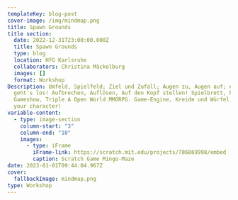 ```yaml
---
templateKey: blog-post
cover-image: /img/mindmap.png
title: Spawn Grounds
title section:
  date: 2022-12-31T23:00:00.000Z
  title: Spawn Grounds
  type: blog
  location: HfG Karlsruhe
  collaborators: Christina Mäckelburg
  images: []
  format: Workshop
Description: Umfeld, Spielfeld; Ziel und Zufall; Augen zu, Augen auf; Auf Los
  geht's los! Aufbrechen, Auflösen, Auf den Kopf stellen! Spielbrett, Pausenhof,
  Gameshow, Triple A Open World MMORPG. Game-Engine, Kreide und Würfel, choose
  your character!
variable-content:
  - type: image-section
    column-start: "3"
    column-end: "10"
    images:
      - type: iFrame
        iFrame-link: https://scratch.mit.edu/projects/786869998/embed
        caption: Scratch Game Mingo-Maze
date: 2023-01-01T09:44:04.967Z
cover:
  fallbackImage: mindmap.png
type: Workshop
---
```

